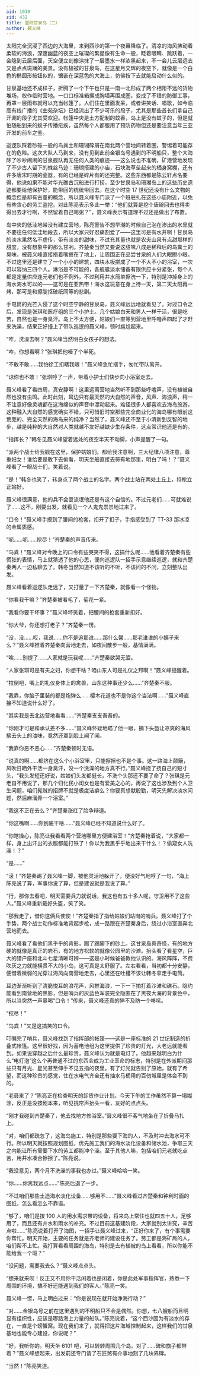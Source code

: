 ```yaml
---
aid: 1010
zid: 432
title: 登陆甘泉岛（二）
author: 聂义峰
---
```


太阳完全沉浸了西边的大海里，来到西沙的第一个夜幕降临了。清凉的海风拂动着柔软的海浪，深邃幽蓝的夜空上璀璨的繁星像有生命一般，眨着眼睛、跳跃着，一会隐到云层后面，天空便立刻像涂抹了一层墨水一样浓黑起来，不一会儿云层远去又是点点斑斓的美景。没有植被的甘泉岛，在这星月交辉的夜空下，就像是一个白色的椭圆形按钮似的，镶嵌在深蓝色的大海上，仿佛按下去就能启动什么似的。

甘泉基地还不成样子，折腾了一个下午也只是一南一北形成了两个相距不远的货物堆场，权作临时营地。一口口标准箱摞成胸墙再围成圈，变成了不错的防御工事，再罩一层雨布就可以充当帐篷了。人们住在里面发呆，或者讲笑话、唱歌，如今临高有线广播的《曲苑杂坛》已经流出了不少可乐的段子，尤其是那些首长们拿自己开涮的段子尤其受欢迎。帐篷中央是土方配制的蚊香，岛上是没有蚊子的，但是就怕随船到来的蚊子传播疟疾，虽然每个人都服用了预防药物但还是要注意当年三亚开发的前车之鉴。

巡逻队踩着砂砾一般的鸟粪土和珊瑚碎屑在南北两个营地间转着圈，警惕着可能存在的危险。这次大队人马到来，没有见到此前金银岛号遇到的不明船只，整个大海除了吵吵闹闹的甘泉舰队再无任何人类的痕迹——这么说也不准确，矿港营地发现了不少古人留下的蛛丝马迹：珊瑚搭建的小庙，石块海草垒起来的栖身窝棚，还有许多唐宋时期的瓷器，有的已经是碎片有的还完整。这些东西都是陈云轩点名要得，他说如果不能对华光礁古沉船进行打捞，至少甘泉岛和珊瑚岛上的这些历史遗迹都要给他保护好，能带回的统统带回去。在这个时空 17 世纪还没有什么文物的概念但是却有古董的概念，所以聂义峰专门派了一个班驻扎在这些小庙附近，以免有些贪心的劳工盗挖。对此陈亮表示多此一举：“他们就算是挖个唐碗回去也得卖得出去才行啊，不然留着自己喝粥？”，聂义峰表示有道理不过还是做出了布置。

岛中央的低洼地带没有建立营地，陈亮警告不想早潮的时候自己泡在渗出的水里就不要往任何低洼地段去，所以大家只好忍痛割爱了——这里可是有水井啊！甘泉岛的淡水果然名不虚传，带有淡淡的甜味，不过充其量也就是农夫山泉有点甜那样的甜度，没有想象中的那么甘冽。齐楚秦当然又要说这甜味八成是稀释后的鸟粪土的臭味，被聂义峰直接捂着嘴摁在了地上，让周围正在品尝甘泉的人们大眼瞪小眼。不过这里还是建立了一个小小的建筑，四块木板拼成了一个不大不小的浴室，一次可以容纳三四个人。淋浴是不可能的，各舰艇淡水储备有限供应十分紧张，每个人都是定量供应连元老们也不例外，不过利用井水简单擦洗一下，特别是冲掉身上的海水海水可以的——这可是在亚热带！海水这玩意在身上待一天，第二天太阳再一烤，那可是和擦腚抠破纸同等的悲剧。

手电筒的光芒入侵了这个时空宁静的甘泉岛，聂义峰远远地就看见了。对过口令之后，发现是张琪和医疗组的三个小护士。几个姑娘白天和男人一样干活，很是吃苦，自然也是一身臭汗。岛上不太方便，姑娘们一直等到营地里呼噜声四起了才赶来洗澡，结果正好撞上了带队巡逻的聂义峰，顿时尴尬起来。

“咋，洗澡去啊？”聂义峰当然明白女孩子的想法。

“咋，你想看啊？”张琪把他噎了个半死。

“不敢不敢……我怕徐工扣瞎我眼！”聂义峰急忙摆手，匆忙带队离开。

“谅你也不敢！”张琪哼了一声，带着小护士们快步向小浴室走去。

聂义峰看了看四周，真安静啊！这里远离营地当然听不到那些呼噜声，没有植被自然也没有虫鸣。此时此刻，耳边只有最天然的大自然的声音，风声、海浪声，稍一不注意好像灵魂都在这海绵似的声音中漂动起来。难怪很多人都喜欢去海岛旅游，这种融入大自然的感觉确实不错，只可惜旧时空那些完全商业化的海岛哪有眼前这荒芜的、完全天然的海岛来的纯净？当然了，聂义峰还不至于小清新到反智的地步，越是纯粹的大自然对人类就越不友好越缺少生存条件，这点常识他还是有的。

“指挥长？”韩冬见聂义峰望着远处的夜空半天不动脚，小声提醒了一句。

“派两个战士给我戳在这里，保护姑娘们。都给我注意啊，三大纪律八项注意，尊重妇女！谁给要是敢下去偷看，明天坐船直接去符有地那里，明白了吗！？”聂义峰看了一眼战士们，笑着说。

“是！”韩冬也笑了，转身点了两个战士的名字。两个战士站在两处土丘上，持枪立正站好。

聂义峰很满意，他的兵不会耍流氓他还是有这个自信的。不过元老们……可就难说了……这不，刚要出发，就看见一个人鬼鬼祟祟地过来了。

“口令！”聂义峰手摸到了腰间的枪套，扣开了扣子，手指感受到了 TT-33 那冰凉的金属质感。

“呃……呃……挖尽！”齐楚秦的声音传来。

“鸟粪！”聂义峰对今晚上的口令有些哭笑不得，这搞什么呢……他看着齐楚秦有些慌张的表情，马上就猜透了他的心思，便向巡逻队一招手示意继续巡逻，就和齐楚秦两人一边私聊去了。韩冬当然知道不该听的不听，不该问的不问，立刻整队出发。

聂义峰看着巡逻队走远了，又打量了一下齐楚秦，就像看一个怪物。

“你看我干嘛？”齐楚秦被看毛了，菊花一紧。

“我看你要干坏事？”聂义峰坏笑着，把腰间的枪套重新扣好。

“你大爷，你还想打老子？”齐楚秦一愣。

“没，没……哎，我说……你不是追那谁……那什么馨……那老谁谁的小姨子来么？”聂义峰推着齐楚秦向营地走去，如夜间散步一般，基情满满。

“唉……别提了……人家就是玩我呢……”齐楚秦欲哭无泪。

“人家张琪可是有夫之妇，你想干啥？咱山东人可是礼仪之邦啊！”聂义峰提醒着。

“拉倒吧，嘴上的礼仪身体上的禽兽，山东这种事还少么……”齐楚秦不服。

“我靠，你脑子里装的都是炮弹么……樱木花道也不是你这个当法啊……”聂义峰直接不知道说什么好了。

“其实我是去北边营地看看……”齐楚秦支支吾吾的。

“你刚才可是和承认差不多……”聂义峰怀疑地瞄了他一眼，摘下头盔让凉爽的海风拂去头上的油味，竟然还罩到脸上闻了闻。

“我靠你恶不恶心……”齐楚秦顿时无语。

“说真的啊……都挤在这么个小浴室里，只能擦擦也不是个事。这一路海上颠簸，风吹日晒外干活一身臭汗，没一个洗澡的地方真不行。”聂义峰挠了挠自己的短寸头，“我头发短还好说，姑娘们头发都挺长，不洗个头那还不要了命了？张琪是元老自不用说了，那几个归化民小闺女也是有爱美之心的，再说了这也涉及到个人卫生问题，咱们髡贼的招牌不就是极度洁癖么？你要真想献殷勤，明天先解决淡水问题，然后麻溜弄一个浴室。”

“我这不正在去么？”齐楚秦涨红了脸争辩道。

“你这嘴啊……你到底干啥……”聂义峰已经不知道说什么好了。

“你瞎操心，陈亮让我看看两个营地哪里方便建浴室！”齐楚秦抢着说，“大家都一样，身上出汗出的衣服都能打铁了！你以为我黑乎乎地出来干什么！？偷窥女人洗澡！？”

“是……”

“滚！”齐楚秦踢了聂义峰一脚，被他灵活地躲开了，便没好气地哼了一句，“海上陈亮说了算，军事你说了算，但是建设就是我说了算。”

“行，那你去看吧，明天需要兵力就说话，我这也有五十多人呢，守卫用不了这些人。”聂义峰重新戴好头盔，笑了笑。

“那我走了，借你这俩兵使使！”齐楚秦指了指给姑娘们站岗的哨兵。聂义峰打了个手势，两个战士动作标准地背起步枪，成一路跟在齐楚秦身后，绕过小浴室直奔北营地而去。

聂义峰看了看他们黑乎乎的背影，踢了踢脚下的砂土。这甘泉岛真奇怪，有的地方硬的就像是真正的岩石，有的地方松软的就像公园里的沙滩。抬头看了看星空，巨大的猎户座和北斗七星清晰可辨——这是小时候爸爸教他认识的。海风阵阵，不费吹灰之力就能横贯不大的小岛，这可真是太舒服了。左右看看，当初都十分安静，便借着微弱的光穿过海风向南营地走去，心里还在吐槽不该让韩冬拿走手电筒。

耳边渐渐听到了清脆悦耳的浪花声，风推海浪，一下一下拍打着沙滩和礁石。隐约能看到南营地的黑影，但是哨兵的灰蓝色军装完全隐匿在了黑夜大海的背景色中，所以当突然一声暴喝“口令！”传来，聂义峰还真的猝不及防一个哆嗦。

“挖尽！”

“鸟粪！”又是这搞笑的口令。

叮嘱完了哨兵，聂义峰找到了指挥部的帐篷——这是一座标准的 21 世纪制造的折叠式帐篷。这里很好找，因为蓄电池组为这里提供了珍贵的灯光，大老远就能看到。如果说穿越之后什么最珍贵，聂义峰认为就是电灯了。他越来越明白为什么“电灯泡”这么个再普通不过的东西会成为工业革命的标志，特别是在外派期间那些只有月光、星光甚至伸手不见五指的夜里。有了灯光就告别了原始，就有了希望，而这种珍贵的感觉，住在水电气齐全还有抽水马桶用的百仞城里是体会不到的。

“老聂来了？”陈亮正在检查明天的卸货作业计划。今天下午的工作虽然不算一塌糊涂，反正是没按剧本来，听见挑帘声抬头一看，友好的点点头。

“刚才我碰到齐楚秦了，他去找地方修浴室。”聂义峰很不客气地坐在了折叠马扎上。

“对，咱们都疏忽了，这海岛施工，特别是那些要下海的人，不及时冲去海水可不行。所以明天就按照规划图纸，优先施工我们的海水淡化设备和储水池，争取三天之内能让所有需要下水的劳工都能冲个澡。至于其他人嘛，包括咱们元老就吃点苦，用井水凑合擦擦了。”陈亮说。

“我没意见，两个月不洗澡的事我也办过。”聂义峰哈哈一笑。

“你……你离我远点……”陈亮后退了一步。

“不过咱们那些土造海水淡化设备……够用不……”聂义峰看过齐楚秦和钟利时画的图纸，怎么看怎么不靠谱。

“够了，咱们是按 100 人的用水需求带的设备，将来岛上常住也就四五十人，足够用了，而且还有井水和雨水的补充。不过目前这基建阶段，大家就别太讲究，辛苦点啦……”陈亮说着打开了海图，一招手让聂义峰过来，“正好你来了，有个事需要你帮忙。明天开始，主要的任务就是齐老师的建设任务了。劳工都是海矿局的人，咱们帮不上忙。我打算看看周围的海岛，特别是去有植被的岛上看看，所以你能不能给我一个班？”

“没问题，需要我去么？”聂义峰点点头。

“想来就来呗！反正又不用你干活闲着也是闲着，你是此处军事指挥官，熟悉一下周围的环境，搞不好还能遇到我们的客人。”陈亮一笑。

聂义峰一愣，马上明白过来：“你是说现在就开始净海行动？”

“对……金银岛号之前在这里遇到的不明船只不会是偶然。你想，七八艘船而且明显有组织性，应该是哪路海上力量的船队。”陈亮说着，“这个西沙因为有淡水的存在，一直是个螃蟹窝。现在我们来了，就得把这片海域控制起来，这样我们的甘泉基地也能专心建设，你说呢？”

“好，我听你的。明天坐 6101 吧，可以转转周围几个岛。对了……碑和旗子都带着？”聂义峰想起来，出发前还专门请了石匠煞有介事地刻了几块界碑。

“当然！”陈亮笑道。

